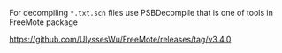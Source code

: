For decompiling `*.txt.scn` files use PSBDecompile that is one of tools in FreeMote package

https://github.com/UlyssesWu/FreeMote/releases/tag/v3.4.0
